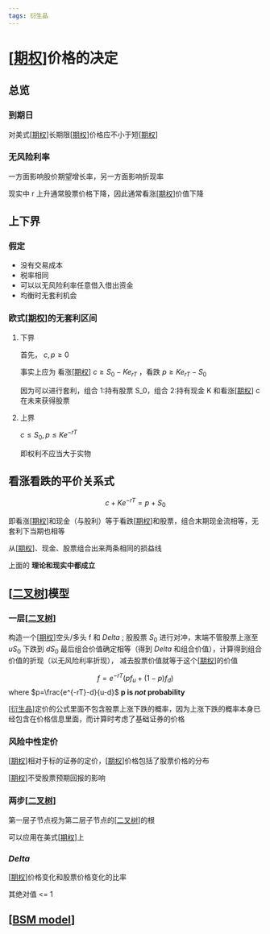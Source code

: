 ```yaml
---
tags: 衍生品
---
```

# [[期权]]价格的决定

## 总览

### 到期日

对美式[[期权]]长期限[[期权]]价格应不小于短[[期权]]

### 无风险利率

一方面影响股价期望增长率，另一方面影响折现率

现实中 r 上升通常股票价格下降，因此通常看涨[[期权]]价值下降

## 上下界

### 假定

- 没有交易成本
- 税率相同
- 可以以无风险利率任意借入借出资金
- 均衡时无套利机会

### 欧式[[期权]]的无套利区间

1. 下界

    首先， $c,p\ge0$

    事实上应为 看涨[[期权]] $c\ge S_0-Ke_{rT}$ ，看跌 $p\ge Ke_{rT}-S_0$

    因为可以进行套利，组合 1:持有股票 S_0，组合 2:持有现金 K 和看涨[[期权]] c 在未来获得股票

2. 上界

    $c \le S_0, p\le Ke^{-rT}$

    即权利不应当大于实物

## 看涨看跌的平价关系式

$$c+Ke^{-rT}=p+S_0$$

即看涨[[期权]]和现金（与股利）等于看跌[[期权]]和股票，组合末期现金流相等，无套利下当期也相等

从[[期权]]、现金、股票组合出来两条相同的损益线

上面的 **理论和现实中都成立**

## [[二叉树]]模型

### 一层[[二叉树]]

构造一个[[期权]]空头/多头 f 和 $Delta$  ; 股股票 $S_0$ 进行对冲，末端不管股票上涨至 $uS_0$
下跌到 $dS_0$ 最后组合价值确定相等（得到 $Delta$ 和组合价值），计算得到组合价值的折现（以无风险利率折现），
减去股票价值就等于这个[[期权]]的价值

$$f=e^{-rT}(pf_u+(1-p)f_d)$$
where $p=\frac{e^{-rT}-d}{u-d}$
**p is *not* probability**

[[衍生品]]定价的公式里面不包含股票上涨下跌的概率，因为上涨下跌的概率本身已经包含在价格信息里面，而计算时考虑了基础证券的价格

### 风险中性定价

[[期权]]相对于标的证券的定价，[[期权]]价格包括了股票价格的分布

[[期权]]不受股票预期回报的影响

### 两步[[二叉树]]

第一层子节点视为第二层子节点的[[二叉树]]的根

可以应用在美式[[期权]]上

### $Delta$

[[期权]]价格变化和股票价格变化的比率

其绝对值 <= 1

## [[BSM model]]

[//begin]: # "Autogenerated link references for markdown compatibility"
[期权]: 期权.md "期权"
[二叉树]: ../algorithm/data_structure/二叉树.md "二叉树"
[衍生品]: 衍生品.md "衍生品"
[BSM model]: <BSM model.md> "BSM 模型"
[//end]: # "Autogenerated link references"
